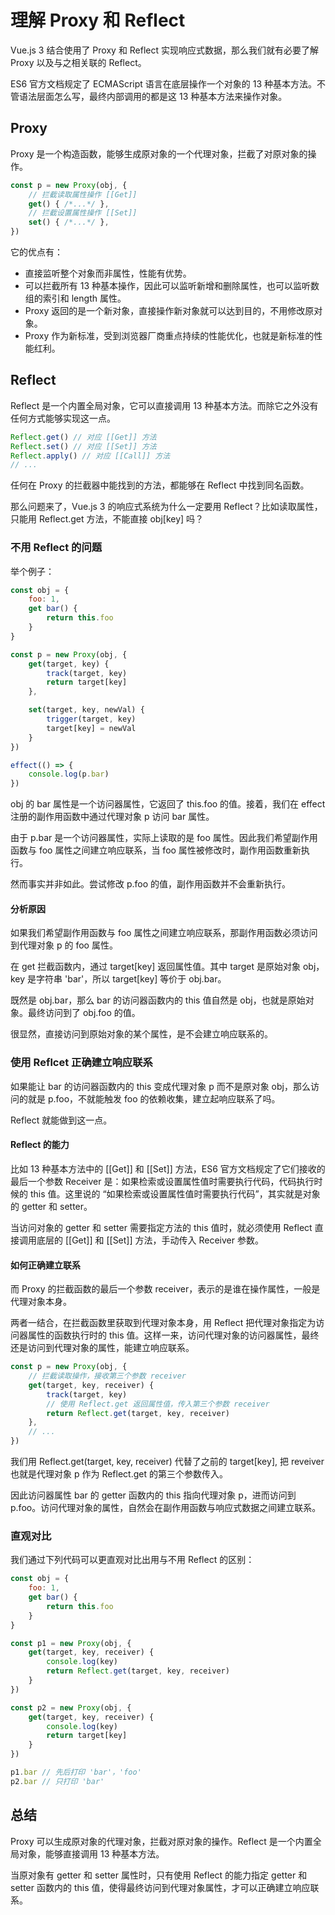 # 理解 Proxy 和 Reflect
Vue.js 3 结合使用了 Proxy 和 Reflect 实现响应式数据，那么我们就有必要了解 Proxy 以及与之相关联的 Reflect。

ES6 官方文档规定了 ECMAScript 语言在底层操作一个对象的 13 种基本方法。不管语法层面怎么写，最终内部调用的都是这 13 种基本方法来操作对象。

## Proxy
Proxy 是一个构造函数，能够生成原对象的一个代理对象，拦截了对原对象的操作。
```js
const p = new Proxy(obj, {
    // 拦截读取属性操作 [[Get]]
    get() { /*...*/ },
    // 拦截设置属性操作 [[Set]]
    set() { /*...*/ },
})
```

它的优点有：
* 直接监听整个对象而非属性，性能有优势。
* 可以拦截所有 13 种基本操作，因此可以监听新增和删除属性，也可以监听数组的索引和 length 属性。
* Proxy 返回的是一个新对象，直接操作新对象就可以达到目的，不用修改原对象。
* Proxy 作为新标准，受到浏览器厂商重点持续的性能优化，也就是新标准的性能红利。

## Reflect
Reflect 是一个内置全局对象，它可以直接调用 13 种基本方法。而除它之外没有任何方式能够实现这一点。
```js
Reflect.get() // 对应 [[Get]] 方法
Reflect.set() // 对应 [[Set]] 方法
Reflect.apply() // 对应 [[Call]] 方法
// ...
```

任何在 Proxy 的拦截器中能找到的方法，都能够在 Reflect 中找到同名函数。

那么问题来了，Vue.js 3 的响应式系统为什么一定要用 Reflect？比如读取属性，只能用 Reflect.get 方法，不能直接 obj[key] 吗？

### 不用 Reflect 的问题
举个例子：
```js
const obj = {
    foo: 1,
    get bar() {
        return this.foo
    }
}

const p = new Proxy(obj, {
    get(target, key) {
        track(target, key)
        return target[key]
    },

    set(target, key, newVal) {
        trigger(target, key)
        target[key] = newVal
    }
})

effect(() => {
    console.log(p.bar)
})
```
obj 的 bar 属性是一个访问器属性，它返回了 this.foo 的值。接着，我们在 effect 注册的副作用函数中通过代理对象 p 访问 bar 属性。

由于 p.bar 是一个访问器属性，实际上读取的是 foo 属性。因此我们希望副作用函数与 foo 属性之间建立响应联系，当 foo 属性被修改时，副作用函数重新执行。

然而事实并非如此。尝试修改 p.foo 的值，副作用函数并不会重新执行。

#### 分析原因
如果我们希望副作用函数与 foo 属性之间建立响应联系，那副作用函数必须访问到代理对象 p 的 foo 属性。

在 get 拦截函数内，通过 target[key] 返回属性值。其中 target 是原始对象 obj，key 是字符串 'bar'，所以 target[key] 等价于 obj.bar。

既然是 obj.bar，那么 bar 的访问器函数内的 this 值自然是 obj，也就是原始对象。最终访问到了 obj.foo 的值。

很显然，直接访问到原始对象的某个属性，是不会建立响应联系的。

### 使用 Reflcet 正确建立响应联系
如果能让 bar 的访问器函数内的 this 变成代理对象 p 而不是原对象 obj，那么访问的就是 p.foo，不就能触发 foo 的依赖收集，建立起响应联系了吗。

Reflect 就能做到这一点。

#### Reflect 的能力
比如 13 种基本方法中的 [[Get]] 和 [[Set]] 方法，ES6 官方文档规定了它们接收的最后一个参数 Receiver 是：如果检索或设置属性值时需要执行代码，代码执行时候的 this 值。这里说的 “如果检索或设置属性值时需要执行代码”，其实就是对象的 getter 和 setter。

当访问对象的 getter 和 setter 需要指定方法的 this 值时，就必须使用 Reflect 直接调用底层的 [[Get]] 和 [[Set]] 方法，手动传入 Receiver 参数。

#### 如何正确建立联系
而 Proxy 的拦截函数的最后一个参数 receiver，表示的是谁在操作属性，一般是代理对象本身。

两者一结合，在拦截函数里获取到代理对象本身，用 Reflect 把代理对象指定为访问器属性的函数执行时的 this 值。这样一来，访问代理对象的访问器属性，最终还是访问到代理对象的属性，能建立响应联系。     

```js
const p = new Proxy(obj, {
    // 拦截读取操作，接收第三个参数 receiver
    get(target, key, receiver) {
        track(target, key)
        // 使用 Reflect.get 返回属性值，传入第三个参数 receiver
        return Reflect.get(target, key, receiver)
    },
    // ...
})
```
我们用 Reflect.get(target, key, receiver) 代替了之前的 target[key], 把 reveiver 也就是代理对象 p 作为 Reflect.get 的第三个参数传入。

因此访问器属性 bar 的 getter 函数内的 this 指向代理对象 p，进而访问到 p.foo。访问代理对象的属性，自然会在副作用函数与响应式数据之间建立联系。

### 直观对比
我们通过下列代码可以更直观对比出用与不用 Reflect 的区别：
```js
const obj = {
    foo: 1,
    get bar() {
        return this.foo
    }
}

const p1 = new Proxy(obj, {
    get(target, key, receiver) {
        console.log(key)
        return Reflect.get(target, key, receiver)
    }
})

const p2 = new Proxy(obj, {
    get(target, key, receiver) {
        console.log(key)
        return target[key]
    }
})

p1.bar // 先后打印 'bar'，'foo'
p2.bar // 只打印 'bar'
```


## 总结
Proxy 可以生成原对象的代理对象，拦截对原对象的操作。Reflect 是一个内置全局对象，能够直接调用 13 种基本方法。

当原对象有 getter 和 setter 属性时，只有使用 Reflect 的能力指定 getter 和 setter 函数内的 this 值，使得最终访问到代理对象属性，才可以正确建立响应联系。